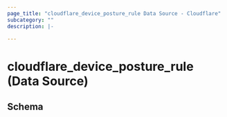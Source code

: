 ```yaml
---
page_title: "cloudflare_device_posture_rule Data Source - Cloudflare"
subcategory: ""
description: |-
  
---
```


# cloudflare_device_posture_rule (Data Source)




<!-- schema generated by tfplugindocs -->
## Schema


